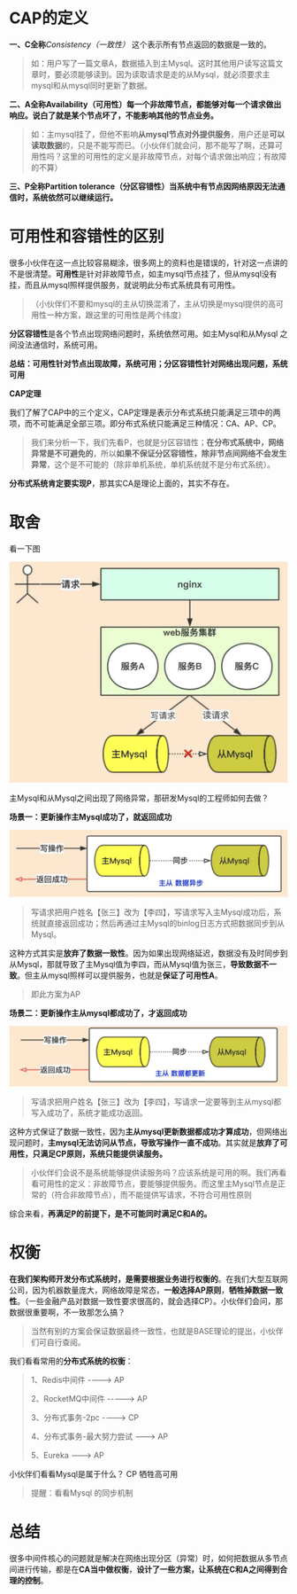 # CAP的定义

**一、C全称***Consistency（一致性）* 这个表示所有节点返回的数据是一致的。

> 如：用户写了一篇文章A，数据插入到主Mysql。这时其他用户读写这篇文章时，要必须能够读到。因为读取请求是走的从Mysql，就必须要求主mysql和从mysql同时更新了数据。

**二、A全称Availability（可用性）**每一个非故障节点，都能够对每一个请求做出响应。说白了就是**某个节点坏了，不能影响其他的节点业务。**

> 如：主mysql挂了，但他不影响**从mysql节点对外提供服务**，用户还是**可以读取数据**的，只是不能写而已。（小伙伴们就会问，那不能写了啊，还算可用性吗？这里的可用性的定义是非故障节点，对每个请求做出响应；有故障的不算）

**三、P全称Partition tolerance（分区容错性）当系统中有节点因网络原因无法通信时，系统依然可以继续运行。**

# 可用性和容错性的区别

很多小伙伴在这一点比较容易糊涂，很多网上的资料也是错误的，针对这一点讲的不是很清楚。**可用性**是针对非故障节点，如主mysql节点挂了，但从mysql没有挂，而且从mysql照样提供服务，就说明此分布式系统具有可用性。

> （小伙伴们不要和mysql的主从切换混淆了，主从切换是mysql提供的高可用性一种方案，跟这里的可用性是两个纬度）

**分区容错性**是各个节点出现网络问题时，系统依然可用。如主Mysql和从Mysql 之间没法通信时，系统可用。

**总结：可用性针对节点出现故障，系统可用；分区容错性针对网络出现问题，系统可用**

**CAP定理**

我们了解了CAP中的三个定义，CAP定理是表示分布式系统只能满足三项中的两项，而不可能满足全部三项。即分布式系统只能满足三种情况：CA、AP、CP。

> 我们来分析一下，我们先看P，也就是分区容错性；**在分布式系统中，网络异常是不可避免的**，所以**如果不保证分区容错性，除非节点间网络不会发生异常**，这个是不可能的（除非单机系统，单机系统就不是分布式系统）。

**分布式系统肯定要实现P**，那其实CA是理论上面的，其实不存在。

# 取舍

看一下图

![img](../images/cap01.webp)

主Mysql和从Mysql之间出现了网络异常，那研发Mysql的工程师如何去做？

**场景一：更新操作主Mysql成功了，就返回成功**

![img](../images/cap02.webp)


> 写请求把用户姓名【张三】改为【李四】，写请求写入主Mysql成功后，系统就直接返回成功；然后再通过主Mysql的binlog日志方式把数据同步到从Mysql。

这种方式其实是**放弃了数据一致性**。因为如果出现网络延迟，数据没有及时同步到从Mysql，那就导致了主Mysql值为李四，而从Mysql值为张三，**导致数据不一致**。但主从mysql照样可以提供服务，也就是**保证了可用性A**。

> 即此方案为AP

**场景二：更新操作主从mysql都成功了，才返回成功**

![img](../images/cap03.webp)


> 写请求把用户姓名【张三】改为【李四】，写请求一定要等到主从mysql都写入成功了，系统才能成功返回。

这种方式保证了数据一致性，因为**主从mysql更新数据都成功才算成功**，但网络出现问题时，**主mysql无法访问从节点，导致写操作一直不成功**。其实就是**放弃了可用性，只满足CP原则，系统只能提供读服务。**

> 小伙伴们会说不是系统能够提供读服务吗？应该系统是可用的啊。我们再看看可用性的定义：非故障节点，要能够提供服务。而这里主Mysql节点是正常的（符合非故障节点），而不能提供写请求，不符合可用性原则

综合来看，**再满足P的前提下，是不可能同时满足C和A的。**

# 权衡

**在我们架构师开发分布式系统时，是需要根据业务进行权衡的**。在我们大型互联网公司，因为机器数量庞大，网络故障是常态，**一般选择AP原则**，**牺牲掉数据一致性**。（一些金融产品对数据一致性要求很高的，就会选择CP）。小伙伴们会问，那数据很重要啊，不一致那怎么搞？

> 当然有别的方案会保证数据最终一致性，也就是BASE理论的提出，小伙伴们可自行查阅。

我们看看常用的**分布式系统的权衡**：

> 1、Redis中间件 ----> AP
>
> 2、RocketMQ中间件 -----> AP
>
> 3、分布式事务-2pc ----> CP
>
> 4、分布式事务-最大努力尝试 ---> AP
>
> 5、Eureka ---> AP

小伙伴们看看Mysql是属于什么？
CP 牺牲高可用

> 提醒：看看Mysql 的同步机制

# 总结

很多中间件核心的问题就是解决在网络出现分区（异常）时，如何把数据从多节点间进行传输，都是在**CA当中做权衡**，**设计了一些方案，让系统在C和A之间得到合理的控制**。

